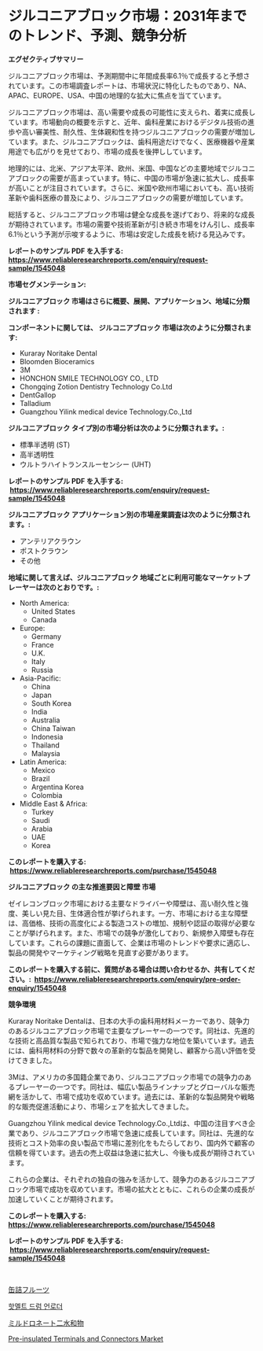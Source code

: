 <p><h1>ジルコニアブロック市場：2031年までのトレンド、予測、競争分析</h1></p><p><strong>エグゼクティブサマリー</strong></p>
<p><p>ジルコニアブロック市場は、予測期間中に年間成長率6.1％で成長すると予想されています。この市場調査レポートは、市場状況に特化したものであり、NA、APAC、EUROPE、USA、中国の地理的な拡大に焦点を当てています。</p><p>ジルコニアブロック市場は、高い需要や成長の可能性に支えられ、着実に成長しています。市場動向の概要を示すと、近年、歯科産業におけるデジタル技術の進歩や高い審美性、耐久性、生体親和性を持つジルコニアブロックの需要が増加しています。また、ジルコニアブロックは、歯科用途だけでなく、医療機器や産業用途でも広がりを見せており、市場の成長を後押ししています。</p><p>地理的には、北米、アジア太平洋、欧州、米国、中国などの主要地域でジルコニアブロックの需要が高まっています。特に、中国の市場が急速に拡大し、成長率が高いことが注目されています。さらに、米国や欧州市場においても、高い技術革新や歯科医療の普及により、ジルコニアブロックの需要が増加しています。</p><p>総括すると、ジルコニアブロック市場は健全な成長を遂げており、将来的な成長が期待されています。市場の需要や技術革新が引き続き市場をけん引し、成長率6.1％という予測が示唆するように、市場は安定した成長を続ける見込みです。</p></p>
<p><strong>レポートのサンプル PDF を入手する: <a href="https://www.reliableresearchreports.com/enquiry/request-sample/1545048">https://www.reliableresearchreports.com/enquiry/request-sample/1545048</a></strong></p>
<p><strong>市場セグメンテーション:</strong></p>
<p><strong> ジルコニアブロック 市場はさらに概要、展開、アプリケーション、地域に分類されます :</strong></p>
<p><strong>コンポーネントに関しては、 ジルコニアブロック 市場は次のように分類されます: &nbsp;</strong></p>
<p><ul><li>Kuraray Noritake Dental</li><li>Bloomden Bioceramics</li><li>3M</li><li>HONCHON SMILE TECHNOLOGY CO., LTD</li><li>Chongqing Zotion Dentistry Technology Co.Ltd</li><li>DentGallop</li><li>Talladium</li><li>Guangzhou Yilink medical device Technology.Co.,Ltd</li></ul></p>
<p><strong> ジルコニアブロック タイプ別の市場分析は次のように分類されます。:</strong></p>
<p><ul><li>標準半透明 (ST)</li><li>高半透明性</li><li>ウルトラハイトランスルーセンシー (UHT)</li></ul></p>
<p><strong>レポートのサンプル PDF を入手する: &nbsp;<a href="https://www.reliableresearchreports.com/enquiry/request-sample/1545048">https://www.reliableresearchreports.com/enquiry/request-sample/1545048</a></strong></p>
<p><strong> ジルコニアブロック アプリケーション別の市場産業調査は次のように分類されます。:</strong></p>
<p><ul><li>アンテリアクラウン</li><li>ポストクラウン</li><li>その他</li></ul></p>
<p><strong>地域に関して言えば、ジルコニアブロック 地域ごとに利用可能なマーケットプレーヤーは次のとおりです。:</strong></p>
<p><ul>
    <li>
        North America:
        <ul>
            <li>United States</li>
            <li>Canada</li>
        </ul>
    </li>
    <li>
        Europe:
        <ul>
            <li>Germany</li>
            <li>France</li>
            <li>U.K.</li>
            <li>Italy</li>
            <li>Russia</li>
        </ul>
    </li>
    <li>
        Asia-Pacific:
        <ul>
            <li>China</li>
            <li>Japan</li>
            <li>South Korea</li>
            <li>India</li>
            <li>Australia</li>
            <li>China Taiwan</li>
            <li>Indonesia</li>
            <li>Thailand</li>
            <li>Malaysia</li>
        </ul>
    </li>
    <li>
        Latin America:
        <ul>
            <li>Mexico</li>
            <li>Brazil</li>
            <li>Argentina Korea</li>
            <li>Colombia</li>
        </ul>
    </li>
    <li>
        Middle East & Africa:
        <ul>
            <li>Turkey</li>
            <li>Saudi</li>
            <li>Arabia</li>
            <li>UAE</li>
            <li>Korea</li>
        </ul>
    </li>
    </ul></p>
<p><strong>このレポートを購入する: &nbsp;<a href="https://www.reliableresearchreports.com/purchase/1545048">https://www.reliableresearchreports.com/purchase/1545048</a></strong></p>
<p><strong>ジルコニアブロック の主な推進要因と障壁 市場</strong></p>
<p><p>ゼイレコンブロック市場における主要なドライバーや障壁は、高い耐久性と強度、美しい見た目、生体適合性が挙げられます。一方、市場における主な障壁は、高価格、技術の高度化による製造コストの増加、規制や認証の取得が必要なことが挙げられます。また、市場での競争が激化しており、新規参入障壁も存在しています。これらの課題に直面して、企業は市場のトレンドや要求に適応し、製品の開発やマーケティング戦略を見直す必要があります。</p></p>
<p><strong>このレポートを購入する前に、質問がある場合は問い合わせるか、共有してください。:&nbsp; <a href="https://www.reliableresearchreports.com/enquiry/pre-order-enquiry/1545048">https://www.reliableresearchreports.com/enquiry/pre-order-enquiry/1545048</a></strong></p>
<p><strong>競争環境</strong></p>
<p><p>Kuraray Noritake Dentalは、日本の大手の歯科用材料メーカーであり、競争力のあるジルコニアブロック市場で主要なプレーヤーの一つです。同社は、先進的な技術と高品質な製品で知られており、市場で強力な地位を築いています。過去には、歯科用材料の分野で数々の革新的な製品を開発し、顧客から高い評価を受けてきました。</p><p>3Mは、アメリカの多国籍企業であり、ジルコニアブロック市場での競争力のあるプレーヤーの一つです。同社は、幅広い製品ラインナップとグローバルな販売網を活かして、市場で成功を収めています。過去には、革新的な製品開発や戦略的な販売促進活動により、市場シェアを拡大してきました。</p><p>Guangzhou Yilink medical device Technology.Co.,Ltdは、中国の注目すべき企業であり、ジルコニアブロック市場で急速に成長しています。同社は、先進的な技術とコスト効率の良い製品で市場に差別化をもたらしており、国内外で顧客の信頼を得ています。過去の売上収益は急速に拡大し、今後も成長が期待されています。</p><p>これらの企業は、それぞれの独自の強みを活かして、競争力のあるジルコニアブロック市場で成功を収めています。市場の拡大とともに、これらの企業の成長が加速していくことが期待されます。</p></p>
<p><strong>このレポートを購入する: &nbsp; <a href="https://www.reliableresearchreports.com/purchase/1545048">https://www.reliableresearchreports.com/purchase/1545048</a></strong></p>
<p><strong>レポートのサンプル PDF を入手する: &nbsp;<a href="https://www.reliableresearchreports.com/enquiry/request-sample/1545048">https://www.reliableresearchreports.com/enquiry/request-sample/1545048</a></strong><strong></strong></p>
<p>&nbsp;</p>
<p><p><a href="https://medium.com/@mad.jake/%E7%BC%B6%E8%A9%B0%E3%83%95%E3%83%AB%E3%83%BC%E3%83%84%E5%B8%82%E5%A0%B4%E3%81%AE%E8%A6%8F%E6%A8%A1%E3%81%A8%E5%B8%82%E5%A0%B4%E5%8B%95%E5%90%91-%E5%AE%8C%E5%85%A8%E3%81%AA%E6%A5%AD%E7%95%8C%E6%A6%82%E8%A6%81-2024%E5%B9%B4%E3%81%8B%E3%82%892031%E5%B9%B4-87a250f2208d">缶詰フルーツ</a></p><p><a href="https://github.com/iansanftyord09878/Market-Research-Report-List-1/blob/main/659533812830.md">핫멜트 드럼 언로더</a></p><p><a href="https://medium.com/@davidowell8/%E3%83%9F%E3%83%AB%E3%83%89%E3%83%AD%E3%83%8D%E3%83%BC%E3%83%88%E3%82%B8%E3%83%8F%E3%82%A4%E3%83%89%E3%83%AC%E3%83%BC%E3%83%88%E5%B8%82%E5%A0%B4%E8%A6%8F%E6%A8%A1-%E5%B8%82%E5%A0%B4%E5%B1%95%E6%9C%9B%E3%81%8A%E3%82%88%E3%81%B3%E5%B8%82%E5%A0%B4%E4%BA%88%E6%B8%AC-2024%E5%B9%B4%E3%81%8B%E3%82%892031%E5%B9%B4%E3%81%BE%E3%81%A7-c2473709aac1">ミルドロネート二水和物</a></p><p><a href="https://github.com/Alonsoolds3wq1d81czn8rbol/Market-Research-Report-List-1/blob/main/pre-insulated-terminals-and-connectors-market.md">Pre-insulated Terminals and Connectors Market</a></p></p>